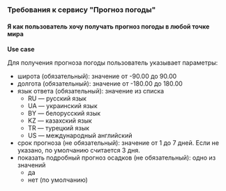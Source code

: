 ### Требования к сервису "Прогноз погоды"

#### Я как  пользователь хочу получать прогноз погоды  в любой точке мира

**Use case**

Для получения прогноза погоды пользователь указывает параметры:
- широта (обязательный): значение  от -90.00 до 90.00 
- долгота (обязательный): значение  от -180.00 до 180.00
- язык ответа (обязательный): значение  из списка
    - RU — русский язык
    - UA — украинский язык
    - BY — белорусский язык
    - KZ — казахский язык 
    - TR — турецкий язык 
    - US — международный английский
- срок прогноза (не обязательный): значение  от 1 до 7 дней. Если не  указано, по умолчанию считается 3 дня.
- показать подробный прогноз осадков (не обязательный): одно из значений
    - да
    - нет (по умолчанию)
